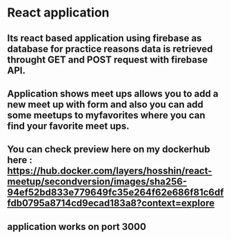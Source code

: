 # React application
## Its react based application using firebase as database for practice reasons data is retrieved throught GET and POST request with firebase API.
## Application shows meet ups allows you to add a new meet up with form and also you can add some meetups to myfavorites where you can find your favorite meet ups.
## You can check preview here on my dockerhub here : https://hub.docker.com/layers/hosshin/react-meetup/secondversion/images/sha256-94ef52bd833e779649fc35e264f62e686f81c6dffdb0795a8714cd9ecad183a8?context=explore
## application works on port 3000
